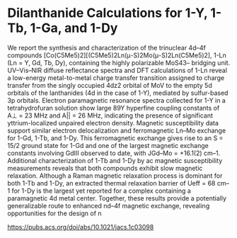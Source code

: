 # Dilanthanide Calculations for 1-Y, 1-Tb, 1-Ga, and 1-Dy

We report the synthesis and characterization of the trinuclear 4d–4f compounds
 [Co(C5Me5)2][(C5Me5)2Ln(μ-S)2Mo(μ-S)2Ln(C5Me5)2], 1-Ln (Ln = Y, Gd, Tb, Dy),
 containing the highly polarizable MoS43– bridging unit. UV–Vis–NIR diffuse 
reflectance spectra and DFT calculations of 1-Ln reveal a low-energy metal-to-metal 
charge transfer transition assigned to charge transfer from the singly occupied 4dz2 
orbital of MoV to the empty 5d orbitals of the lanthanides (4d in the case of 1-Y), 
mediated by sulfur-based 3p orbitals. Electron paramagnetic resonance spectra collected 
for 1-Y in a tetrahydrofuran solution show large 89Y hyperfine coupling constants of 
A⊥ = 23 MHz and A|| = 26 MHz, indicating the presence of significant yttrium-localized 
unpaired electron density. Magnetic susceptibility data support similar electron 
delocalization and ferromagnetic Ln–Mo exchange for 1-Gd, 1-Tb, and 1-Dy. This 
ferromagnetic exchange gives rise to an S = 15/2 ground state for 1-Gd and one of 
the largest magnetic exchange constants involving GdIII observed to date, with 
JGd–Mo = +16.1(2) cm–1. Additional characterization of 1-Tb and 1-Dy by ac magnetic 
susceptibility measurements reveals that both compounds exhibit slow magnetic 
relaxation. Although a Raman magnetic relaxation process is dominant for both 1-Tb 
and 1-Dy, an extracted thermal relaxation barrier of Ueff = 68 cm–1 for 1-Dy is 
the largest yet reported for a complex containing a paramagnetic 4d metal center. 
Together, these results provide a potentially generalizable route to enhanced nd–4f 
magnetic exchange, revealing opportunities for the design of n

https://pubs.acs.org/doi/abs/10.1021/jacs.1c03098
